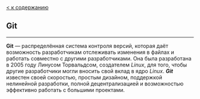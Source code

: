 [< к содержанию](./readme.md)

## Git
---
**Git** — распределённая система контроля версий, которая даёт возможность разработчикам отслеживать изменения в файлах и работать совместно с другими разработчиками. Она была разработана в 2005 году Линусом Торвальдсом, создателем *Linux*, для того, чтобы другие разработчики могли вносить свой вклад в ядро *Linux*. ***Git*** известен своей скоростью, простым дизайном, поддержкой нелинейной разработки, полной децентрализацией и возможностью эффективно работать с большими проектами.